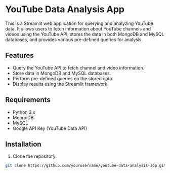 # YouTube Data Analysis App

This is a Streamlit web application for querying and analyzing YouTube data. It allows users to fetch information about YouTube channels and videos using the YouTube API, stores the data in both MongoDB and MySQL databases, and provides various pre-defined queries for analysis.

## Features

- Query the YouTube API to fetch channel and video information.
- Store data in MongoDB and MySQL databases.
- Perform pre-defined queries on the stored data.
- Display results using the Streamlit framework.

## Requirements

- Python 3.x
- MongoDB
- MySQL
- Google API Key (YouTube Data API)

## Installation

1. Clone the repository:

```bash
git clone https://github.com/yourusername/youtube-data-analysis-app.git
